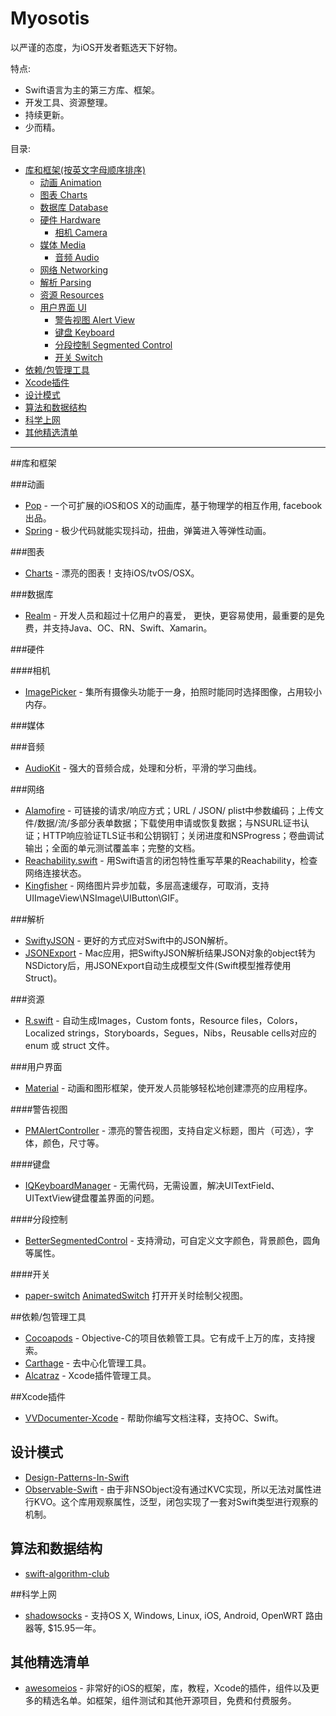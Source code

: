 # Myosotis
以严谨的态度，为iOS开发者甄选天下好物。

特点:

- Swift语言为主的第三方库、框架。
- 开发工具、资源整理。
- 持续更新。
- 少而精。

目录:

- [库和框架(按英文字母顺序排序)](#库和框架)
	- [动画 Animation](#动画)
	- [图表 Charts](#图表)
	- [数据库 Database](#数据库)
	- [硬件 Hardware](#硬件)
		- [相机 Camera](#相机)
	- [媒体 Media](#媒体)
   		- [音频 Audio](#音频)
	- [网络 Networking](#网络)
	- [解析 Parsing](#解析)
	- [资源 Resources](#资源)
   	- [用户界面 UI](#用户界面)
   		- [警告视图 Alert View](#警告视图)
    	- [键盘 Keyboard](#键盘)
    	- [分段控制 Segmented Control](#分段控制)
  		- [开关 Switch](#开关)
- [依赖/包管理工具](#依赖/包管理工具)
- [Xcode插件](#Xcode插件)
- [设计模式](#设计模式)
- [算法和数据结构](#算法和数据结构)
- [科学上网](#科学上网)
- [其他精选清单](#其他精选清单)

---

##库和框架

###动画
* [Pop](https://github.com/facebook/pop) - 一个可扩展的iOS和OS X的动画库，基于物理学的相互作用, facebook出品。
* [Spring](https://github.com/MengTo/Spring) - 极少代码就能实现抖动，扭曲，弹簧进入等弹性动画。

###图表
* [Charts](https://github.com/danielgindi/Charts) - 漂亮的图表！支持iOS/tvOS/OSX。

###数据库
* [Realm](https://realm.io/) - 开发人员和超过十亿用户的喜爱，
更快，更容易使用，最重要的是免费，并支持Java、OC、RN、Swift、Xamarin。

###硬件

####相机
* [ImagePicker](https://github.com/hyperoslo/ImagePicker) - 集所有摄像头功能于一身，拍照时能同时选择图像，占用较小内存。

###媒体

###音频
* [AudioKit](http://audiokit.io/) - 强大的音频合成，处理和分析，平滑的学习曲线。

###网络
* [Alamofire](https://github.com/Alamofire/Alamofire) - 可链接的请求/响应方式；URL / JSON/ plist中参数编码；上传文件/数据/流/多部分表单数据；下载使用申请或恢复数据；与NSURL证书认证；HTTP响应验证TLS证书和公钥钢钉；关闭进度和NSProgress；卷曲调试输出；全面的单元测试覆盖率；完整的文档。
* [Reachability.swift](https://github.com/ashleymills/Reachability.swift) - 用Swift语言的闭包特性重写苹果的Reachability，检查网络连接状态。
* [Kingfisher](https://github.com/onevcat/Kingfisher) - 网络图片异步加载，多层高速缓存，可取消，支持UIImageView\NSImage\UIButton\GIF。

###解析
* [SwiftyJSON](https://github.com/SwiftyJSON/SwiftyJSON) - 更好的方式应对Swift中的JSON解析。
* [JSONExport](https://github.com/Ahmed-Ali/JSONExport) - Mac应用，把SwiftyJSON解析结果JSON对象的object转为NSDictory后，用JSONExport自动生成模型文件(Swift模型推荐使用Struct)。

###资源
* [R.swift](https://github.com/mac-cain13/R.swift) - 自动生成Images，Custom fonts，Resource files，Colors，Localized strings，Storyboards，Segues，Nibs，Reusable cells对应的 enum 或 struct 文件。

###用户界面
* [Material](https://github.com/CosmicMind/Material) - 动画和图形框架，使开发人员能够轻松地创建漂亮的应用程序。

####警告视图
* [PMAlertController](https://github.com/Codeido/PMAlertController) - 漂亮的警告视图，支持自定义标题，图片（可选），字体，颜色，尺寸等。

####键盘
* [IQKeyboardManager](https://github.com/hackiftekhar/IQKeyboardManager) - 无需代码，无需设置，解决UITextField、UITextView键盘覆盖界面的问题。

####分段控制
* [BetterSegmentedControl](https://github.com/gmarm/BetterSegmentedControl) - 支持滑动，可自定义文字颜色，背景颜色，圆角等属性。

####开关
* [paper-switch](https://github.com/Ramotion/paper-switch)
[AnimatedSwitch](https://github.com/alsedi/AnimatedSwitch)
打开开关时绘制父视图。


##依赖/包管理工具
* [Cocoapods](https://cocoapods.org/) - Objective-C的项目依赖管工具。它有成千上万的库，支持搜索。
* [Carthage](https://github.com/Carthage/Carthage) - 去中心化管理工具。
* [Alcatraz](http://alcatraz.io/) - Xcode插件管理工具。

##Xcode插件
* [VVDocumenter-Xcode](https://github.com/onevcat/VVDocumenter-Xcode) - 帮助你编写文档注释，支持OC、Swift。

## 设计模式
* [Design-Patterns-In-Swift](https://github.com/ochococo/Design-Patterns-In-Swift)
* [Observable-Swift](https://github.com/slazyk/Observable-Swift) - 由于非NSObject没有通过KVC实现，所以无法对属性进行KVO。这个库用观察属性，泛型，闭包实现了一套对Swift类型进行观察的机制。

## 算法和数据结构
* [swift-algorithm-club](https://github.com/raywenderlich/swift-algorithm-club)

##科学上网
* [shadowsocks](https://shadowsocks.com/) - 支持OS X, Windows, Linux, iOS, Android, OpenWRT 路由器等, $15.95一年。

## 其他精选清单
* [awesomeios](http://awesomeios.com/) - 非常好的iOS的框架，库，教程，Xcode的插件，组件以及更多的精选名单。如框架，组件测试和其他开源项目，免费和付费服务。

